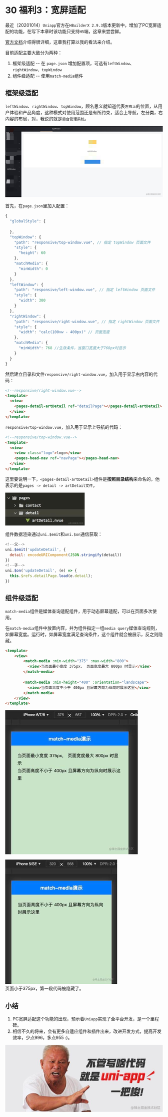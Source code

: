 # 30 福利3：宽屏适配

最近（20201014）`Uniapp`官方在`HBuilderX 2.9.3`版本更新中，增加了PC宽屏适配的功能，在写下本章时该功能只支持`H5`端，这章来尝尝鲜。

[官方文档](https://uniapp.dcloud.net.cn/adapt)介绍得很详细，这章我打算以我的看法来介绍。

目前适配主要大致分为两种：

1. 框架级适配 -- 在 `page.json` 增加配置项，可选有`leftWindow`、`rightWindow`、`topWindow`
2. 组件级适配 -- 使用`match-media`组件

## 框架级适配

`leftWindow`、`rightWindow`、`topWindow`，顾名思义就知道代表`左右上`的位置，从用户体验和产品角度，这种模式对使用范围还是有所约束，适合上导航，左分类，右内容的布局，对，我说的就是`后台管理系统`。

![](./images/24132ac7c516fbb10a6e15c0e4b12e54.png)

首先，在`page.json`里加入配置：

```js
{
  "globalStyle": {

  },
  "topWindow": {
    "path": "responsive/top-window.vue", // 指定 topWindow 页面文件
    "style": {
      "height": 60
    },
    "matchMedia": {
      "minWidth": 0
    }
  },
  "leftWindow": {
    "path": "responsive/left-window.vue", // 指定 leftWindow 页面文件
    "style": {
      "width": 300
    }
  },
  "rightWindow": {
    "path": "responsive/right-window.vue", // 指定 rightWindow 页面文件
    "style": {
      "width": "calc(100vw - 400px)" // 页面宽度
    },
    "matchMedia": {
      "minWidth": 768 //生效条件，当窗口宽度大于768px时显示
    }
  }
}
```

然后建立目录和文件`responsive/right-window.vue`，加入用于显示右内容的代码：

```html
<!--responsive/right-window.vue-->
<template>
  <view>
    <pages-detail-artDetail ref="detailPage"></pages-detail-artDetail>
  </view>
</template>
```

`responsive/top-window.vue`，加入用于显示上导航的代码：

```html
<!--responsive/top-window.vue-->
<template>
  <view>
    <view class="logo">logo</view>
    <pages-head-nav ref="navPage"></pages-head-nav>
  </view>
</template>
```

这里要说明一下，`<pages-detail-artDetail>`组件是**按照目录结构**来命名的，他表示的是`pages -> detail -> artDetail文件`，

![](./images/37fb62e02ddf26d234d976561651eed8.png)

组件数据渲染通过`uni.$emit`和`uni.$on`通信获取：

```js
<!--父-->
uni.$emit('updateDetail', {
  detail: encodeURIComponent(JSON.stringify(detail))
})
<!--子-->
uni.$on('updateDetail', (e) => {
  this.$refs.detailPage.load(e.detail);
})
```

## 组件级适配

`match-media`组件是媒体查询适配组件，用于动态屏幕适配，可以在页面多次使用。

在`match-media`组件中放置内容，并为组件指定一组`media query`媒体查询规则，如屏幕宽度。运行时，如屏幕宽度满足查询条件，这个组件就会被展示，反之则隐藏。

```html
<template>
    <view>
        <match-media :min-width="375" :max-width="800">
          <view>当页面最小宽度 375px， 页面宽度最大 800px 时显示</view>
        </match-media>

        <match-media :min-height="400" :orientation="landscape">
          <view>当页面高度不小于 400px 且屏幕方向为纵向时展示这里</view>
        </match-media>
    </view>
</template>
```

![](./images/4506198382aea30a0bb2ed53bbe49dd8.png)  

![](./images/9d77c9fdd1c50cc2613246ef65c89883.png)  
页面小于375px，第一段代码被隐藏了。


## 小结

1. PC宽屏适配这个功能的出现，预示着`Uniapp`实现了全平台开发，是一个里程碑。
2. 相信不久的将来，会有更多自适应组件和插件出来，改进开发方式，提高开发效率，少点996，多点955 :)。  

![](./images/a9d4590703d94a4a1c8bfbecc6368841.png)